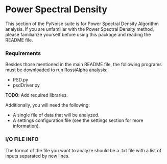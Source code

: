 # Power Spectral Density

This section of the PyNoise suite is for Power Spectral Density Algorithm analysis. If you are unfamiliar with the Power Spectral Density method, please familiarize yourself before using this package and reading the README file.

### Requirements

Besides those mentioned in the main README file, the following programs must be downloaded to run RossiAlpha analysis:
* PSD.py
* psdDriver.py

**TODO**: Add required libraries.

Additionally, you will need the following:
* A single file of data that will be analyzed.
* A settings configuration file (see the settings section for more information).

### I/O FILE INFO

The format of the file you want to analyze should be a .txt file with a list of inputs separated by new lines.